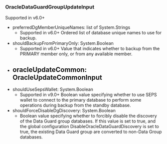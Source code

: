 ### OracleDataGuardGroupUpdateInput
Supported in v6.0+

- preferredDgMemberUniqueNames: list of System.Strings
  - Supported in v6.0+
      Ordered list of database unique names to use for backup.
- shouldBackupFromPrimaryOnly: System.Boolean
  - Supported in v6.0+
      Value that indicates whether to backup from the PRIMARY member only, or from any available member.
- oracleUpdateCommon: OracleUpdateCommonInput
  - 
- shouldUseSepsWallet: System.Boolean
  - Supported in v9.0+
      Boolean value specifying whether to use SEPS wallet to connect to the primary database to perform some operations during backup from the standby database.
- shouldForceDisableDgDiscovery: System.Boolean
  - Boolean value specifying whether to forcibly disable the discovery of the Data Guard group databases. If this value is set to true, and the global configuration DisableOracleDataGuardDiscovery is set to true, the existing Data Guard group are converted to non-Data Group databases.
